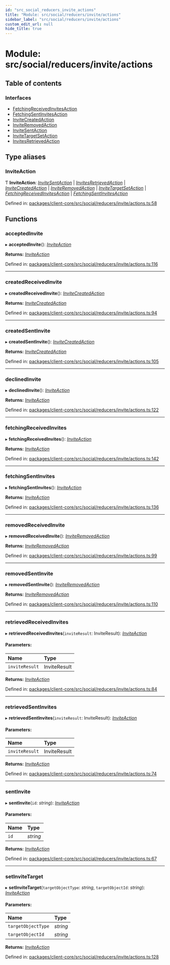 ```yaml
---
id: "src_social_reducers_invite_actions"
title: "Module: src/social/reducers/invite/actions"
sidebar_label: "src/social/reducers/invite/actions"
custom_edit_url: null
hide_title: true
---
```


# Module: src/social/reducers/invite/actions

## Table of contents

### Interfaces

- [FetchingReceivedInvitesAction](../interfaces/src_social_reducers_invite_actions.fetchingreceivedinvitesaction.md)
- [FetchingSentInvitesAction](../interfaces/src_social_reducers_invite_actions.fetchingsentinvitesaction.md)
- [InviteCreatedAction](../interfaces/src_social_reducers_invite_actions.invitecreatedaction.md)
- [InviteRemovedAction](../interfaces/src_social_reducers_invite_actions.inviteremovedaction.md)
- [InviteSentAction](../interfaces/src_social_reducers_invite_actions.invitesentaction.md)
- [InviteTargetSetAction](../interfaces/src_social_reducers_invite_actions.invitetargetsetaction.md)
- [InvitesRetrievedAction](../interfaces/src_social_reducers_invite_actions.invitesretrievedaction.md)

## Type aliases

### InviteAction

Ƭ **InviteAction**: [*InviteSentAction*](../interfaces/src_social_reducers_invite_actions.invitesentaction.md) \| [*InvitesRetrievedAction*](../interfaces/src_social_reducers_invite_actions.invitesretrievedaction.md) \| [*InviteCreatedAction*](../interfaces/src_social_reducers_invite_actions.invitecreatedaction.md) \| [*InviteRemovedAction*](../interfaces/src_social_reducers_invite_actions.inviteremovedaction.md) \| [*InviteTargetSetAction*](../interfaces/src_social_reducers_invite_actions.invitetargetsetaction.md) \| [*FetchingReceivedInvitesAction*](../interfaces/src_social_reducers_invite_actions.fetchingreceivedinvitesaction.md) \| [*FetchingSentInvitesAction*](../interfaces/src_social_reducers_invite_actions.fetchingsentinvitesaction.md)

Defined in: [packages/client-core/src/social/reducers/invite/actions.ts:58](https://github.com/xr3ngine/xr3ngine/blob/2d83606b6/packages/client-core/src/social/reducers/invite/actions.ts#L58)

## Functions

### acceptedInvite

▸ **acceptedInvite**(): [*InviteAction*](src_social_reducers_invite_actions.md#inviteaction)

**Returns:** [*InviteAction*](src_social_reducers_invite_actions.md#inviteaction)

Defined in: [packages/client-core/src/social/reducers/invite/actions.ts:116](https://github.com/xr3ngine/xr3ngine/blob/2d83606b6/packages/client-core/src/social/reducers/invite/actions.ts#L116)

___

### createdReceivedInvite

▸ **createdReceivedInvite**(): [*InviteCreatedAction*](../interfaces/src_social_reducers_invite_actions.invitecreatedaction.md)

**Returns:** [*InviteCreatedAction*](../interfaces/src_social_reducers_invite_actions.invitecreatedaction.md)

Defined in: [packages/client-core/src/social/reducers/invite/actions.ts:94](https://github.com/xr3ngine/xr3ngine/blob/2d83606b6/packages/client-core/src/social/reducers/invite/actions.ts#L94)

___

### createdSentInvite

▸ **createdSentInvite**(): [*InviteCreatedAction*](../interfaces/src_social_reducers_invite_actions.invitecreatedaction.md)

**Returns:** [*InviteCreatedAction*](../interfaces/src_social_reducers_invite_actions.invitecreatedaction.md)

Defined in: [packages/client-core/src/social/reducers/invite/actions.ts:105](https://github.com/xr3ngine/xr3ngine/blob/2d83606b6/packages/client-core/src/social/reducers/invite/actions.ts#L105)

___

### declinedInvite

▸ **declinedInvite**(): [*InviteAction*](src_social_reducers_invite_actions.md#inviteaction)

**Returns:** [*InviteAction*](src_social_reducers_invite_actions.md#inviteaction)

Defined in: [packages/client-core/src/social/reducers/invite/actions.ts:122](https://github.com/xr3ngine/xr3ngine/blob/2d83606b6/packages/client-core/src/social/reducers/invite/actions.ts#L122)

___

### fetchingReceivedInvites

▸ **fetchingReceivedInvites**(): [*InviteAction*](src_social_reducers_invite_actions.md#inviteaction)

**Returns:** [*InviteAction*](src_social_reducers_invite_actions.md#inviteaction)

Defined in: [packages/client-core/src/social/reducers/invite/actions.ts:142](https://github.com/xr3ngine/xr3ngine/blob/2d83606b6/packages/client-core/src/social/reducers/invite/actions.ts#L142)

___

### fetchingSentInvites

▸ **fetchingSentInvites**(): [*InviteAction*](src_social_reducers_invite_actions.md#inviteaction)

**Returns:** [*InviteAction*](src_social_reducers_invite_actions.md#inviteaction)

Defined in: [packages/client-core/src/social/reducers/invite/actions.ts:136](https://github.com/xr3ngine/xr3ngine/blob/2d83606b6/packages/client-core/src/social/reducers/invite/actions.ts#L136)

___

### removedReceivedInvite

▸ **removedReceivedInvite**(): [*InviteRemovedAction*](../interfaces/src_social_reducers_invite_actions.inviteremovedaction.md)

**Returns:** [*InviteRemovedAction*](../interfaces/src_social_reducers_invite_actions.inviteremovedaction.md)

Defined in: [packages/client-core/src/social/reducers/invite/actions.ts:99](https://github.com/xr3ngine/xr3ngine/blob/2d83606b6/packages/client-core/src/social/reducers/invite/actions.ts#L99)

___

### removedSentInvite

▸ **removedSentInvite**(): [*InviteRemovedAction*](../interfaces/src_social_reducers_invite_actions.inviteremovedaction.md)

**Returns:** [*InviteRemovedAction*](../interfaces/src_social_reducers_invite_actions.inviteremovedaction.md)

Defined in: [packages/client-core/src/social/reducers/invite/actions.ts:110](https://github.com/xr3ngine/xr3ngine/blob/2d83606b6/packages/client-core/src/social/reducers/invite/actions.ts#L110)

___

### retrievedReceivedInvites

▸ **retrievedReceivedInvites**(`inviteResult`: InviteResult): [*InviteAction*](src_social_reducers_invite_actions.md#inviteaction)

#### Parameters:

| Name | Type |
| :------ | :------ |
| `inviteResult` | InviteResult |

**Returns:** [*InviteAction*](src_social_reducers_invite_actions.md#inviteaction)

Defined in: [packages/client-core/src/social/reducers/invite/actions.ts:84](https://github.com/xr3ngine/xr3ngine/blob/2d83606b6/packages/client-core/src/social/reducers/invite/actions.ts#L84)

___

### retrievedSentInvites

▸ **retrievedSentInvites**(`inviteResult`: InviteResult): [*InviteAction*](src_social_reducers_invite_actions.md#inviteaction)

#### Parameters:

| Name | Type |
| :------ | :------ |
| `inviteResult` | InviteResult |

**Returns:** [*InviteAction*](src_social_reducers_invite_actions.md#inviteaction)

Defined in: [packages/client-core/src/social/reducers/invite/actions.ts:74](https://github.com/xr3ngine/xr3ngine/blob/2d83606b6/packages/client-core/src/social/reducers/invite/actions.ts#L74)

___

### sentInvite

▸ **sentInvite**(`id`: *string*): [*InviteAction*](src_social_reducers_invite_actions.md#inviteaction)

#### Parameters:

| Name | Type |
| :------ | :------ |
| `id` | *string* |

**Returns:** [*InviteAction*](src_social_reducers_invite_actions.md#inviteaction)

Defined in: [packages/client-core/src/social/reducers/invite/actions.ts:67](https://github.com/xr3ngine/xr3ngine/blob/2d83606b6/packages/client-core/src/social/reducers/invite/actions.ts#L67)

___

### setInviteTarget

▸ **setInviteTarget**(`targetObjectType`: *string*, `targetObjectId`: *string*): [*InviteAction*](src_social_reducers_invite_actions.md#inviteaction)

#### Parameters:

| Name | Type |
| :------ | :------ |
| `targetObjectType` | *string* |
| `targetObjectId` | *string* |

**Returns:** [*InviteAction*](src_social_reducers_invite_actions.md#inviteaction)

Defined in: [packages/client-core/src/social/reducers/invite/actions.ts:128](https://github.com/xr3ngine/xr3ngine/blob/2d83606b6/packages/client-core/src/social/reducers/invite/actions.ts#L128)

